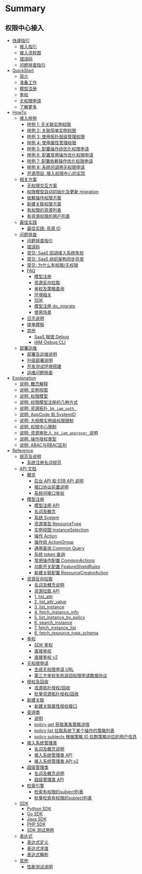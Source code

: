 # Summary

## 权限中心接入
* [快速指引]()
    * [接入指引](HowTo/Guide.md)
    * [接入流程图](HowTo/GuideFlow.md)
    * [错误码](HowTo/FAQ/ErrorCode.md)
    * [问题排查指引](HowTo/FAQ/Guide.md)
* [QuickStart]()
    * [简介](QuickStart/01-Begin.md)
    * [准备工作](QuickStart/02-Prepare.md)
    * [模型注册](QuickStart/03-Model.md)
    * [鉴权](QuickStart/04-Auth.md)
    * [无权限申请](QuickStart/05-Application.md)
    * [了解更多](QuickStart/06-More.md)
* [HowTo]()
    * [接入样例]()
        * [样例 1: 无关联实例权限](HowTo/Examples/01-ActionWithoutResource.md)
        * [样例 2: 关联简单实例权限](HowTo/Examples/02-ActionWithResource.md)
        * [样例 3: 使用拓扑层级管理权限](HowTo/Examples/03-Topology.md)
        * [样例 4: 使用属性管理权限](HowTo/Examples/04-Attribute.md)
        * [样例 5: 配置操作组优化权限申请](HowTo/Examples/05-ActionGroup.md)
        * [样例 6: 配置常用操作优化权限申请](HowTo/Examples/06-CommonActions.md)
        * [样例 7: 配置依赖操作优化权限申请](HowTo/Examples/07-RelatedActions.md)
        * [样例 8: 系统间调用无权限申请](HowTo/Examples/08-NoPermissionApply.md)
        * [开源项目: 接入权限中心的实现](HowTo/Examples/10-OpenSource.md)
    * [相关方案]()
        * [无权限交互方案](HowTo/Solutions/NoPermissionApply.md)
        * [权限模型自动初始化及更新 migration](HowTo/Solutions/Migration.md)
        * [依赖操作权限方案](HowTo/Solutions/RelatedActions.md)
        * [新建关联权限方案](HowTo/Solutions/ResourceCreatorAction.md)
        * [有权限的资源列表](HowTo/Solutions/ListResource.md)
        * [有资源权限的用户列表](HowTo/Solutions/ListSubject.md)
    * [最佳实践]()
        * [最佳实践: 资源 ID](HowTo/BestPractices/ResourceID.md)
    * [问题排查]()
        * [问题排查指引](HowTo/FAQ/Guide.md)
        * [错误码](HowTo/FAQ/ErrorCode.md)
        * [常见: SaaS 回调接入系统失败](HowTo/FAQ/Debug/SaaS-Callback.md)
        * [常见: SaaS 组织架构同步异常](HowTo/FAQ/Debug/SaaS-DeptSync.md)
        * [常见: 为什么有权限/无权限](HowTo/FAQ/Debug/PolicyAPIDebug.md)
        * [FAQ]()
            * [模型注册](HowTo/FAQ/Questions/Model.md)
            * [资源反向拉取](HowTo/FAQ/Questions/Callback.md)
            * [鉴权及策略查询](HowTo/FAQ/Questions/PolicyAuth.md)
            * [环境相关](HowTo/FAQ/Questions/Environment.md)
            * [SDK](HowTo/FAQ/Questions/SDK.md)
            * [模型注册 do_migrate](HowTo/FAQ/Questions/Migration.md)
            * [使用场景](HowTo/FAQ/Questions/Usage.md)
        * [日志说明](HowTo/FAQ/Log.md)
        * [提单模板](HowTo/FAQ/Debug/Issue.md)
        * [其他]()
            * [SaaS 报错 Debug](HowTo/FAQ/Debug/SelfHelp/SaaS-DebugTraceAPI.md)
            * [IAM-Debug CLI](HowTo/FAQ/Debug/SelfHelp/DebugCLI.md)
    * [部署运维]()
        * [部署及运维说明](HowTo/OPS/Deploy.md)
        * [升级部署说明](HowTo/OPS/Upgrade.md)
        * [开发测试环境搭建](HowTo/OPS/Develop.md)
        * [运维问题排查](HowTo/OPS/Debug.md)
* [Explanation]()
    * [说明: 概念解释](Explanation/08-Names.md)
    * [说明: 实例视图](Explanation/01-InstanceSelection.md)
    * [说明: 权限模型](Explanation/02-AuthModel.md)
    * [说明: 权限模型注册的几种方式](Explanation/03-AuthModelRegister.md)
    * [说明: 资源拓扑`_bk_iam_path_`](Explanation/04-BkIAMPath.md)
    * [说明: AppCode 和 SystemID](Explanation/05-AppcodeAndSystemID.md)
    * [说明: 大规模实例级权限限制](Explanation/06-LargeScaleInstances.md)
    * [说明: 权限中心限制](Explanation/07-Limit.md)
    * [说明: 资源审批人`_bk_iam_approver_`说明](Explanation/09-BkIAMApprover.md)
    * [说明: 操作授权类型](Explanation/10-ActionAuthType.md)
    * [说明: ABAC与RBAC区别](Explanation/11-ABACAndRBAC.md)
* [Reference]()
    * [规范及说明]()
        * [系统注册名词规范](Reference/NamingRules.md)
    * [API 文档]()
        * [概览]()
            * [后台 API 和 ESB API 说明](Reference/API/01-Overview/01-BackendAPIvsESBAPI.md)
            * [接口协议前置说明](Reference/API/01-Overview/02-APIBasicInfo.md)
            * [系统间接口鉴权](Reference/API/01-Overview/03-APIAuth.md)
        * [模型注册]()
            * [模型注册 API](Reference/API/02-Model/00-API.md)
            * [名词及概念](Reference/API/02-Model/00-Concepts.md)
            * [系统 System](Reference/API/02-Model/10-System.md)
            * [资源类型 ResourceType](Reference/API/02-Model/11-ResourceType.md)
            * [实例视图 InstanceSelection](Reference/API/02-Model/12-InstanceSelection.md)
            * [操作 Action](Reference/API/02-Model/13-Action.md)
            * [操作组 ActionGroup](Reference/API/02-Model/14-ActionGroup.md)
            * [通用查询 Common Query](Reference/API/02-Model/15-CommonQuery.md)
            * [系统 token 查询](Reference/API/02-Model/16-Token.md)
            * [常用操作配置 CommonActions](Reference/API/02-Model/17-CommonActions.md)
            * [功能开关配置 FeatureShieldRules](Reference/API/02-Model/18-FeatureShieldRules.md)
            * [新建关联配置 ResourceCreatorAction](Reference/API/02-Model/19-ResourceCreatorAction.md)
        * [资源反向拉取]()
            * [名词及概念说明](Reference/API/03-Callback/00-Concepts.md)
            * [资源拉取 API](Reference/API/03-Callback/01-API.md)
            * [1. list_attr](Reference/API/03-Callback/10-list_attr.md)
            * [2. list_attr_value](Reference/API/03-Callback/11-list_attr_value.md)
            * [3. list_instance](Reference/API/03-Callback/12-list_instance.md)
            * [4. fetch_instance_info](Reference/API/03-Callback/13-fetch_instance_info.md)
            * [5. list_instance_by_policy](Reference/API/03-Callback/14-list_instance_by_policy.md)
            * [6. search_instance](Reference/API/03-Callback/15-search_instance.md)
            * [7. fetch_instance_list](Reference/API/03-Callback/16-fetch_instance_list.md)
            * [8. fetch_resource_type_schema](Reference/API/03-Callback/17-fetch_resource_type_schema.md)
        * [鉴权]()
            * [SDK 鉴权](Reference/API/04-Auth/01-SDK.md)
            * [直接鉴权](Reference/API/04-Auth/02-DirectAPI.md)
            * [直接鉴权 v2](Reference/APIv2/04-Auth/02-DirectAPI.md)
        * [无权限申请]()
            * [生成无权限申请 URL](Reference/API/05-Application/01-GenerateURL.md)
            * [第三方鉴权失败返回权限申请数据协议](Reference/API/05-Application/02-NoPermissionData.md)
        * [授权及回收]()
            * [资源拓扑授权/回收](Reference/API/06-GrantRevoke/01-Topology.md)
            * [批量资源拓扑授权/回收](Reference/API/06-GrantRevoke/02-BatchTopology.md)
        * [新建关联]()
            * [新建关联属性授权接口](Reference/API/07-ResourceCreatorAction/01-Attribute.md)
        * [查询类]()
            * [说明](Reference/API/08-Query/README.md)
            * [policy get 获取某条策略详情](Reference/API/08-Query/01-PolicyGet.md)
            * [policy list 拉取系统下某个操作的策略列表](Reference/API/08-Query/02-PolicyList.md)
            * [policy subjects 根据策略 ID 拉群策略对应的用户信息](Reference/API/08-Query/03-PolicySubjects.md)
        * [接入系统管理类]()
            * [名词及概念说明](Reference/API/10-Management/00-Concepts.md)
            * [接入系统管理类 API](Reference/API/10-Management/00-API.md)
            * [接入系统管理类 API v2](Reference/APIv2/10-Management/00-API.md)
        * [超级管理类]()
            * [名词及概念说明](Reference/API/11-Admin/00-Concepts.md)
            * [超级管理类 API](Reference/API/11-Admin/00-API.md)
        * [检索引擎]()
            * [检索有权限的subject列表](Reference/API/12-SearchEngine/01-Search.md)
            * [批量检索有权限的subject列表](Reference/API/12-SearchEngine/02-BatchSearch.md)
    * [SDK]()
        * [Python SDK](Reference/SDK/01-PythonSDK.md)
        * [Go SDK](Reference/SDK/02-GoSDK.md)
        * [Java SDK](Reference/SDK/03-JavaSDK.md)
        * [PHP SDK](Reference/SDK/05-PHPSDK.md)
        * [SDK 测试用例](Reference/SDK/04-SDKTestCase.md)
    * [表达式]()
        * [表达式定义](Reference/Expression/01-Schema.md)
        * [表达式求值](Reference/Expression/02-Eval.md)
        * [表达式解析](Reference/Expression/03-Translate.md)
    * [其他]()
        * [性能测试说明](Reference/Benchmark.md)


